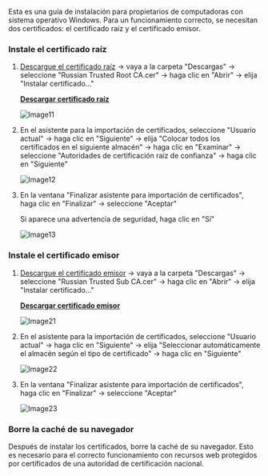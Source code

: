 Esta es una guía de instalación para propietarios de computadoras con sistema operativo Windows. Para un funcionamiento correcto, se necesitan dos certificados: el certificado raíz y el certificado emisor.

### Instale el certificado raíz

1. [Descargue el certificado raíz](/tls/windows/russian_trusted_root_ca.cer) → vaya a la carpeta "Descargas" → seleccione "Russian Trusted Root CA.cer" → haga clic en "Abrir" → elija "Instalar certificado..."

   **[Descargar certificado raíz](/tls/windows/russian_trusted_root_ca.cer)**

   ![Image11](/tls/windows/windows-root-cert.png "Detalles del certificado raíz")

2. En el asistente para la importación de certificados, seleccione "Usuario actual" → haga clic en "Siguiente" → elija "Colocar todos los certificados en el siguiente almacén" → haga clic en "Examinar" → seleccione "Autoridades de certificación raíz de confianza" → haga clic en "Siguiente"

   ![Image12](/tls/windows/windows-import-root-cert.png "Asistente para la importación del certificado raíz")

3. En la ventana "Finalizar asistente para importación de certificados", haga clic en "Finalizar" → seleccione "Aceptar"

   Si aparece una advertencia de seguridad, haga clic en "Sí"

   ![Image13](/tls/windows/windows-complete-import-root-cert.png "Finalizar importación del certificado raíz")

### Instale el certificado emisor

1. [Descargue el certificado emisor](tls/windows/russian_trusted_sub_ca.cer) → vaya a la carpeta "Descargas" → seleccione "Russian Trusted Sub CA.cer" → haga clic en "Abrir" → elija "Instalar certificado..."

   **[Descargar certificado emisor](tls/windows/russian_trusted_sub_ca.cer)**

   ![Image21](/tls/windows/windows-issuer-cert.webp "Detalles del certificado emisor")

2. En el asistente para la importación de certificados, seleccione "Usuario actual" → haga clic en "Siguiente" → elija "Seleccionar automáticamente el almacén según el tipo de certificado" → haga clic en "Siguiente"

   ![Image22](/tls/windows/windows-import-issuer-cert.webp "Asistente para la importación del certificado emisor")

3. En la ventana "Finalizar asistente para importación de certificados", haga clic en "Finalizar" → seleccione "Aceptar"

   ![Image23](/tls/windows/windows-complete-import-issuer-cert.webp "Finalizar importación del certificado emisor")

### Borre la caché de su navegador

Después de instalar los certificados, borre la caché de su navegador. Esto es necesario para el correcto funcionamiento con recursos web protegidos por certificados de una autoridad de certificación nacional.
